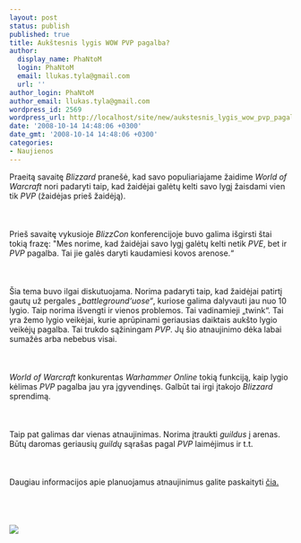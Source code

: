 ```yaml
---
layout: post
status: publish
published: true
title: Aukštesnis lygis WOW PVP pagalba?
author:
  display_name: PhaNtoM
  login: PhaNtoM
  email: llukas.tyla@gmail.com
  url: ''
author_login: PhaNtoM
author_email: llukas.tyla@gmail.com
wordpress_id: 2569
wordpress_url: http://localhost/site/new/aukstesnis_lygis_wow_pvp_pagalba_/
date: '2008-10-14 14:48:06 +0300'
date_gmt: '2008-10-14 14:48:06 +0300'
categories:
- Naujienos
---
```

<p>Praeitą savaitę <i>Blizzard</i> pranešė, kad savo populiariajame žaidime <i>World of Warcraft</i> nori padaryti taip, kad žaidėjai galėtų kelti savo lygį žaisdami vien tik <i>PVP</i> (žaidėjas prieš žaidėją).<br />
<br><br />
<br>Prieš savaitę vykusioje <i>BlizzCon</i> konferencijoje buvo galima išgirsti štai tokią frazę:  &quot;Mes norime, kad žaidėjai savo lygį galėtų kelti netik <i>PVE</i>, bet ir <i>PVP</i> pagalba. Tai jie galės daryti kaudamiesi kovos arenose.“<br />
<br><br />
<br>Šia tema buvo ilgai diskutuojama. Norima padaryti taip, kad žaidėjai patirtį gautų už pergales <i>„battleground‘uose“</i>, kuriose galima dalyvauti jau nuo 10 lygio. Taip norima išvengti ir vienos problemos. Tai vadinamieji „twink“. Tai yra žemo lygio veikėjai, kurie aprūpinami geriausias daiktais aukšto lygio veikėjų pagalba. Tai trukdo sąžiningam <i>PVP</i>. Jų šio atnaujinimo dėka labai sumažės arba nebebus visai.<br />
<br><br />
<br><i>World of Warcraft</i> konkurentas <i>Warhammer Online </i> tokią funkciją, kaip lygio kėlimas <i>PVP</i> pagalba jau yra įgyvendinęs. Galbūt tai irgi įtakojo <i>Blizzard</i> sprendimą.<br />
<br><br />
<br>Taip pat galimas dar vienas atnaujinimas. Norima įtraukti <i>guildus</i> į arenas. Būtų daromas geriausių <i>guildų</i> sąrašas pagal <i>PVP</i> laimėjimus ir t.t.<br />
<br><br />
<br>Daugiau informacijos apie planuojamus atnaujinimus galite paskaityti <a class="ns" href="http://www.wowinsider.com/2008/10/11/blizzcon-2008-wow-pvp-panel/">čia.</a><br />
<br><br />
<br><br><img src="http://www.djandrewbarguers.com/images/wow_logo_c470.jpg"><br><br />
<br><br />
<br><br />
<br></p>
